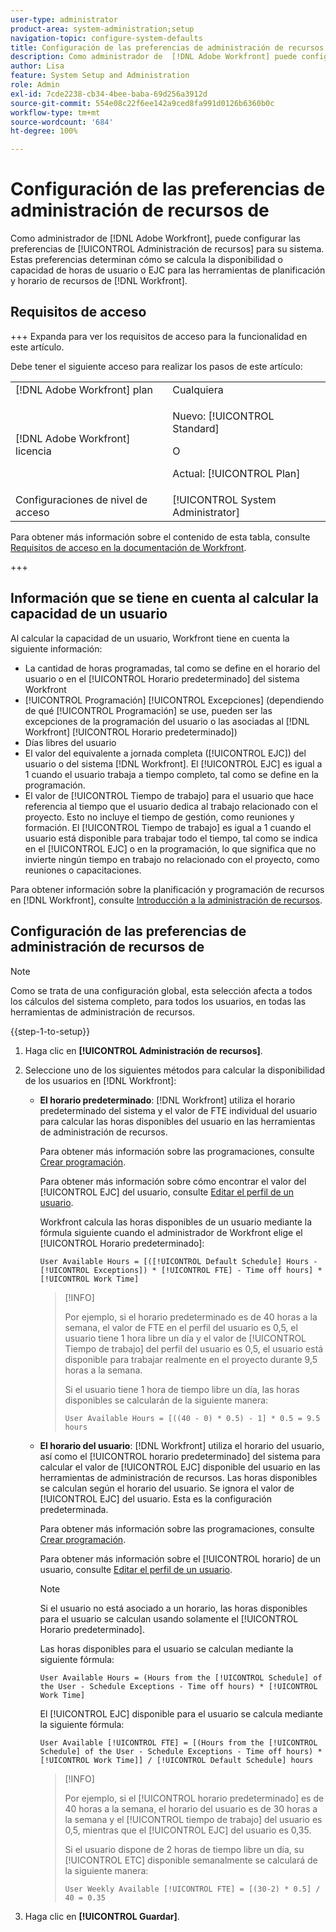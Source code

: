 ```yaml
---
user-type: administrator
product-area: system-administration;setup
navigation-topic: configure-system-defaults
title: Configuración de las preferencias de administración de recursos
description: Como administrador de  [!DNL Adobe Workfront] puede configurar las preferencias de administración de recursos para su sistema. Estas preferencias de administración de recursos determinan cómo se calculan la disponibilidad o capacidad del usuario y el valor de EJC para las herramientas de planificación y horarios de recursos de  [!DNL Workfront] .
author: Lisa
feature: System Setup and Administration
role: Admin
exl-id: 7cde2238-cb34-4bee-baba-69d256a3912d
source-git-commit: 554e08c22f6ee142a9ced8fa991d0126b6360b0c
workflow-type: tm+mt
source-wordcount: '684'
ht-degree: 100%

---
```


# Configuración de las preferencias de administración de recursos de 

<!--Linked to lots of articles for resource planning and LINKED TO CONTEXT SENSITIVE HELP - DO NOT CHANGE OR REMOVE!</p>
Edit the first part, once they add more settings in the Res Management Preferences - right now, only the FTE calculation is the
-->

Como administrador de [!DNL Adobe Workfront], puede configurar las preferencias de [!UICONTROL Administración de recursos] para su sistema. Estas preferencias determinan cómo se calcula la disponibilidad o capacidad de horas de usuario o EJC para las herramientas de planificación y horario de recursos de [!DNL Workfront].

## Requisitos de acceso

+++ Expanda para ver los requisitos de acceso para la funcionalidad en este artículo.

Debe tener el siguiente acceso para realizar los pasos de este artículo:

<table style="table-layout:auto"> 
 <col> 
 <col> 
 <tbody> 
  <tr> 
   <td role="rowheader">[!DNL Adobe Workfront] plan</td> 
   <td>Cualquiera</td> 
  </tr> 
  <tr> 
   <td role="rowheader">[!DNL Adobe Workfront] licencia</td> 
   <td><p>Nuevo: [!UICONTROL Standard]</p>
   O
   <p>Actual: [!UICONTROL Plan]</p>
   </td> 
  </tr> 
  <tr> 
   <td role="rowheader">Configuraciones de nivel de acceso</td> 
   <td>[!UICONTROL System Administrator]</td>
  </tr> 
 </tbody> 
</table>

Para obtener más información sobre el contenido de esta tabla, consulte [Requisitos de acceso en la documentación de Workfront](/help/quicksilver/administration-and-setup/add-users/access-levels-and-object-permissions/access-level-requirements-in-documentation.md).

+++

## Información que se tiene en cuenta al calcular la capacidad de un usuario

Al calcular la capacidad de un usuario, Workfront tiene en cuenta la siguiente información:

* La cantidad de horas programadas, tal como se define en el horario del usuario o en el [!UICONTROL Horario predeterminado] del sistema Workfront
* [!UICONTROL Programación] [!UICONTROL Excepciones] (dependiendo de qué [!UICONTROL Programación] se use, pueden ser las excepciones de la programación del usuario o las asociadas al [!DNL Workfront] [!UICONTROL Horario predeterminado])
* Días libres del usuario
* El valor del equivalente a jornada completa ([!UICONTROL EJC]) del usuario o del sistema [!DNL Workfront]. El [!UICONTROL EJC] es igual a 1 cuando el usuario trabaja a tiempo completo, tal como se define en la programación.
* El valor de [!UICONTROL Tiempo de trabajo] para el usuario que hace referencia al tiempo que el usuario dedica al trabajo relacionado con el proyecto. Esto no incluye el tiempo de gestión, como reuniones y formación. El [!UICONTROL Tiempo de trabajo] es igual a 1 cuando el usuario está disponible para trabajar todo el tiempo, tal como se indica en el [!UICONTROL EJC] o en la programación, lo que significa que no invierte ningún tiempo en trabajo no relacionado con el proyecto, como reuniones o capacitaciones.


Para obtener información sobre la planificación y programación de recursos en [!DNL Workfront], consulte [Introducción a la administración de recursos](../../../resource-mgmt/resource-mgmt-overview/get-started-resource-management.md).


## Configuración de las preferencias de administración de recursos de 

>[!NOTE]
>
>Como se trata de una configuración global, esta selección afecta a todos los cálculos del sistema completo, para todos los usuarios, en todas las herramientas de administración de recursos.

{{step-1-to-setup}}

1. Haga clic en **[!UICONTROL Administración de recursos]**.
1. Seleccione uno de los siguientes métodos para calcular la disponibilidad de los usuarios en [!DNL Workfront]:

   * **El horario predeterminado**: [!DNL Workfront] utiliza el horario predeterminado del sistema y el valor de FTE individual del usuario para calcular las horas disponibles del usuario en las herramientas de administración de recursos.

     Para obtener más información sobre las programaciones, consulte [Crear programación](../../../administration-and-setup/set-up-workfront/configure-timesheets-schedules/create-schedules.md).

     Para obtener más información sobre cómo encontrar el valor del [!UICONTROL EJC] del usuario, consulte [Editar el perfil de un usuario](../../../administration-and-setup/add-users/create-and-manage-users/edit-a-users-profile.md).

     Workfront calcula las horas disponibles de un usuario mediante la fórmula siguiente cuando el administrador de Workfront elige el [!UICONTROL Horario predeterminado]:


     `User Available Hours = [([!UICONTROL Default Schedule] Hours - [!UICONTROL Exceptions]) * [!UICONTROL FTE] - Time off hours] * [!UICONTROL Work Time]`


     >[!INFO]
     >
     >Por ejemplo, si el horario predeterminado es de 40 horas a la semana, el valor de FTE en el perfil del usuario es 0,5, el usuario tiene 1 hora libre un día y el valor de [!UICONTROL Tiempo de trabajo] del perfil del usuario es 0,5, el usuario está disponible para trabajar realmente en el proyecto durante 9,5 horas a la semana.
     >
     >Si el usuario tiene 1 hora de tiempo libre un día, las horas disponibles se calcularán de la siguiente manera:
     >
     >
     >`User Available Hours = [((40 - 0) * 0.5) - 1] * 0.5 = 9.5 hours`
     >

     <!--This used to be the calculation before we implemented the Work Time field: 
    
      ```
      User Available Hours = ([!UICONTROL Default Schedule] Hours - Exceptions) * FTE - Time off hours
      ```

      >[!INFO]
      >
      > For example, if the [!UICONTROL Default Schedule] is 40 hours a week and the [!UICONTROL FTE] in the profile of the user is 0.5, the user is available to work for 20 hours a week.
      >If the user has 1 hour of Time off one day, their Available Hours will be calculated as follows:
      >
      >```
      >User Available Hours = [(40 - 0) * 0.5)] - 1 = 19 hours
      >```
      -->



     <!--      
      <li data-mc-conditions="QuicksilverOrClassic.Draft mode"><p>In the Production environment: (NOTE: this is the old way it was working, before the 22.2 release)</p><p><code>User Available Hours = (Default Schedule Hours - (Schedule Exceptions + Time off hours)) * User FTE value</code></p>      
      <div class="example" data-mc-autonum="<b>Example: </b>">      
      <span class="autonumber"><span><b>Example: </b></span></span>      
      <div>      
      <p>For example, if the Default Schedule is 40 hours a week and the FTE in the profile of the user is 0.5, the user is available to work for 20 hours a week.</p>      
      <p>If the user has 1 hour of Time off one day, their Available Hours will be calculated as follows:</p>      
      <p><code>User Daily Available Hours = (40 - 1)* 0.5 = 19.5 hours</code></p>      
      </div>      
      </div></li>      
      -->

   * **El horario del usuario**: [!DNL Workfront] utiliza el horario del usuario, así como el [!UICONTROL horario predeterminado] del sistema para calcular el valor de [!UICONTROL EJC] disponible del usuario en las herramientas de administración de recursos. Las horas disponibles se calculan según el horario del usuario. Se ignora el valor de [!UICONTROL EJC] del usuario. Esta es la configuración predeterminada.

     Para obtener más información sobre las programaciones, consulte [Crear programación](../../../administration-and-setup/set-up-workfront/configure-timesheets-schedules/create-schedules.md).

     Para obtener más información sobre el [!UICONTROL horario] de un usuario, consulte [Editar el perfil de un usuario](../../../administration-and-setup/add-users/create-and-manage-users/edit-a-users-profile.md).

     >[!NOTE]
     >
     >Si el usuario no está asociado a un horario, las horas disponibles para el usuario se calculan usando solamente el [!UICONTROL Horario predeterminado].

     Las horas disponibles para el usuario se calculan mediante la siguiente fórmula:


     `User Available Hours = (Hours from the [!UICONTROL Schedule] of the User - Schedule Exceptions - Time off hours) * [!UICONTROL Work Time]`


     El [!UICONTROL EJC] disponible para el usuario se calcula mediante la siguiente fórmula:


     `User Available [!UICONTROL FTE] = [(Hours from the [!UICONTROL Schedule] of the User - Schedule Exceptions - Time off hours) * [!UICONTROL Work Time]] / [!UICONTROL Default Schedule] hours`


     >[!INFO]
     >
     >Por ejemplo, si el [!UICONTROL horario predeterminado] es de 40 horas a la semana, el horario del usuario es de 30 horas a la semana y el [!UICONTROL tiempo de trabajo] del usuario es 0,5, mientras que el [!UICONTROL EJC] del usuario es 0,35.
     >
     >Si el usuario dispone de 2 horas de tiempo libre un día, su [!UICONTROL ETC] disponible semanalmente se calculará de la siguiente manera:
     >
     >
     >`User Weekly Available [!UICONTROL FTE] = [(30-2) * 0.5] / 40 = 0.35`
     >

     <!--This used to be the calculation before we implemented the Work Time field: 
      

      The Available hours for the user are calculated by the following formula:

      ```
      User Available Hours = Hours from the [!UICONTROL Schedule] of the User - [!UICONTROL Schedule Exceptions] - Time off hours
      ```  

      The Available [!UICONTROL FTE] for the user is calculated by the following formula:

      ```
      User Available [!UICONTROL FTE] = (Hours from the [!UICONTROL Schedule] of the User - [!UICONTROL Schedule Exceptions] - Time off hours) / [!UICONTROL Default Schedule] hours
      ```

      >[!INFO]
      >
      >For example, if the [!UICONTROL Default Schedule] is 40 hours a week and the schedule of the user is 30 hours a week, the [!UICONTROL FTE] of the user is 0.70.
      >  
      >If the user has 2 hours of Time off one day, their Weekly Available [!UICONTROL FTE] will be calculated as follows:
      > 
      >```
      >User Weekly Available [!UICONTROL FTE] = (30-2) / 40 = 0.70
      >```
      -->

1. Haga clic en **[!UICONTROL Guardar]**.
